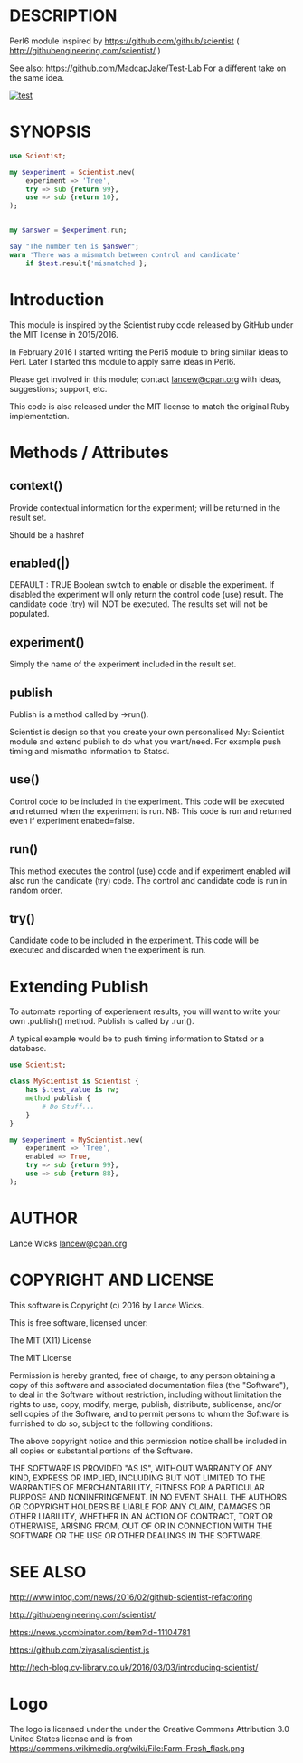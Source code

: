 # DESCRIPTION

Perl6 module inspired by https://github.com/github/scientist ( http://githubengineering.com/scientist/ )

See also: https://github.com/MadcapJake/Test-Lab For a different take on the same idea.

[![test](https://github.com/lancew/ScientistP6/actions/workflows/test.yml/badge.svg)](https://github.com/lancew/ScientistP6/actions/workflows/test.yml)

# SYNOPSIS

```raku
use Scientist;

my $experiment = Scientist.new(
    experiment => 'Tree',
    try => sub {return 99},
    use => sub {return 10},
);


my $answer = $experiment.run;

say "The number ten is $answer";
warn 'There was a mismatch between control and candidate'
    if $test.result{'mismatched'};
```

# Introduction

This module is inspired by the Scientist ruby code released by GitHub under the MIT license in 2015/2016.

In February 2016 I started writing the Perl5 module to bring similar ideas to Perl. Later I started this module to apply same ideas in Perl6.

Please get involved in this module; contact lancew@cpan.org with ideas, suggestions; support, etc.

This code is also released under the MIT license to match the original Ruby implementation.

# Methods / Attributes

## context(<HASHREF>)

Provide contextual information for the experiment; will be returned in the result set.

Should be a hashref

## enabled(<TRUE>|<FALSE>)

DEFAULT : TRUE
Boolean switch to enable or disable the experiment. If disabled the experiment will only return
the control code (use) result. The candidate code (try) will NOT be executed. The results set will
not be populated.

## experiment(<STRING>)

Simply the name of the experiment included in the result set.

## publish

Publish is a method called by ->run().

Scientist is design so that you create your own personalised My::Scientist module and extend publish to do what you want/need.
For example push timing and mismathc information to Statsd.

## use(<CODEREF>)

Control code to be included in the experiment.
This code will be executed and returned when the experiment is run.
NB: This code is run and returned even if experiment enabed=false.

## run()

This method executes the control (use) code and if experiment enabled will also run the candidate (try)
code. The control and candidate code is run in random order.

## try(<CODEREF>)

Candidate code to be included in the experiment.
This code will be executed and discarded when the experiment is run.

# Extending Publish

To automate reporting of experiement results, you will want to write your own .publish() method. Publish is called by .run().

A typical example would be to push timing information to Statsd or a database.

```raku
use Scientist;

class MyScientist is Scientist {
    has $.test_value is rw;
    method publish {
        # Do Stuff...
    }
}

my $experiment = MyScientist.new(
    experiment => 'Tree',
    enabled => True,
    try => sub {return 99},
    use => sub {return 88},
);
```

# AUTHOR

Lance Wicks <lancew@cpan.org>

# COPYRIGHT AND LICENSE

This software is Copyright (c) 2016 by Lance Wicks.

This is free software, licensed under:

  The MIT (X11) License

The MIT License

Permission is hereby granted, free of charge, to any person
obtaining a copy of this software and associated
documentation files (the "Software"), to deal in the Software
without restriction, including without limitation the rights to
use, copy, modify, merge, publish, distribute, sublicense,
and/or sell copies of the Software, and to permit persons to
whom the Software is furnished to do so, subject to the
following conditions:

The above copyright notice and this permission notice shall
be included in all copies or substantial portions of the
Software.

THE SOFTWARE IS PROVIDED "AS IS", WITHOUT
WARRANTY OF ANY KIND, EXPRESS OR IMPLIED,
INCLUDING BUT NOT LIMITED TO THE WARRANTIES OF
MERCHANTABILITY, FITNESS FOR A PARTICULAR
PURPOSE AND NONINFRINGEMENT. IN NO EVENT
SHALL THE AUTHORS OR COPYRIGHT HOLDERS BE
LIABLE FOR ANY CLAIM, DAMAGES OR OTHER
LIABILITY, WHETHER IN AN ACTION OF CONTRACT,
TORT OR OTHERWISE, ARISING FROM, OUT OF OR IN
CONNECTION WITH THE SOFTWARE OR THE USE OR
OTHER DEALINGS IN THE SOFTWARE.

# SEE ALSO

http://www.infoq.com/news/2016/02/github-scientist-refactoring

http://githubengineering.com/scientist/

https://news.ycombinator.com/item?id=11104781

https://github.com/ziyasal/scientist.js

http://tech-blog.cv-library.co.uk/2016/03/03/introducing-scientist/

# Logo

The logo is licensed under the under the Creative Commons Attribution 3.0 United States license and is from https://commons.wikimedia.org/wiki/File:Farm-Fresh_flask.png
